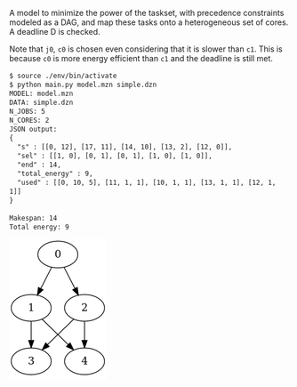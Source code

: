 
A model to minimize the power of the taskset, with precedence constraints modeled as a DAG, and map these tasks onto a heterogeneous set of cores. A deadline D is checked.

Note that `j0`, `c0` is chosen even considering that it is slower than `c1`. This is because `c0` is more energy efficient than `c1` and the deadline is still met.

```
$ source ./env/bin/activate
$ python main.py model.mzn simple.dzn
MODEL: model.mzn
DATA: simple.dzn
N_JOBS: 5
N_CORES: 2
JSON output:
{
  "s" : [[0, 12], [17, 11], [14, 10], [13, 2], [12, 0]],
  "sel" : [[1, 0], [0, 1], [0, 1], [1, 0], [1, 0]],
  "end" : 14,
  "total_energy" : 9,
  "used" : [[0, 10, 5], [11, 1, 1], [10, 1, 1], [13, 1, 1], [12, 1, 1]]
}

Makespan: 14
Total energy: 9
```

![](./simple.png "DAG for simple.dzn")
